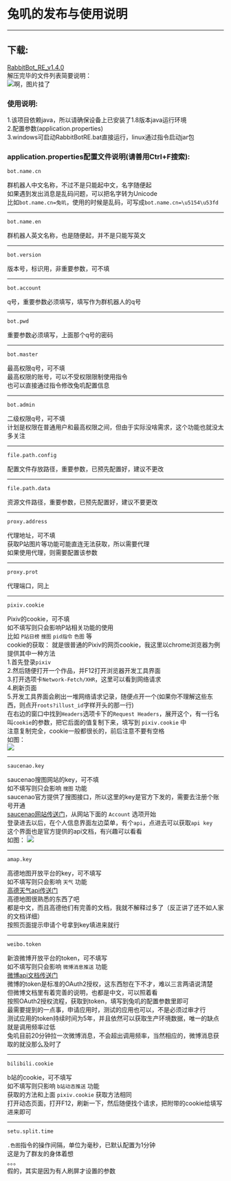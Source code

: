 # 兔叽的发布与使用说明
-----
## 下载:
[RabbitBot_RE_v1.4.0](https://github.com/MikuNyanya/RabbitBot_RE/releases/tag/v1.4.0)       
解压完毕的文件列表简要说明：      
![啊，图片挂了](https://github.com/MikuNyanya/RabbitBot_RE/blob/master/data/images/help/rabbitbotre7zhelp.png)


### 使用说明:
1.该项目依赖java，所以请确保设备上已安装了1.8版本java运行环境     
2.配置参数(application.properties)      
3.windows可启动RabbitBotRE.bat直接运行，linux通过指令启动jar包        


### application.properties配置文件说明(请善用Ctrl+F搜索):
    bot.name.cn
群机器人中文名称，不过不是只能起中文，名字随便起        
如果遇到发出消息是乱码问题，可以把名字转为Unicode        
比如`bot.name.cn=兔叽`，使用的时候是乱码，可写成`bot.name.cn=\u5154\u53fd`       

-----
    bot.name.en
群机器人英文名称，也是随便起，并不是只能写英文     

-----
    bot.version
版本号，标识用，非重要参数，可不填       

-----
    bot.account
q号，重要参数必须填写，填写作为群机器人的q号     

-----
    bot.pwd
重要参数必须填写，上面那个q号的密码      

-----
    bot.master
最高权限q号，可不填      
最高权限的账号，可以不受权限限制使用指令        
也可以直接通过指令修改兔叽配置信息       

-----
    bot.admin       
二级权限q号，可不填      
计划是权限在普通用户和最高权限之间，但由于实际没啥需求，这个功能也就没太多关注

-----
    file.path.config
配置文件存放路径，重要参数，已预先配置好，建议不更改     

-----
    file.path.data
资源文件路径，重要参数，已预先配置好，建议不要更改

-----
    proxy.address
代理地址，可不填        
获取P站图片等功能可能直连无法获取，所以需要代理    
如果使用代理，则需要配置该参数     

-----
    proxy.prot
代理端口，同上

-----
    pixiv.cookie
Pixiv的cookie，可不填        
如不填写则只会影响P站相关功能的使用     
比如 `P站日榜` `搜图` `pid指令` `色图` 等       
cookie的获取：
就是很普通的Pixiv的网页cookie，我这里以chrome浏览器为例提供其中一种方法     
1.首先登录`pixiv`       
2.然后随便打开一个作品，并F12打开浏览器开发工具界面      
3.打开选项卡`Network-Fetch/XHR`，这里可以看到网络请求        
4.刷新页面      
5.开发工具界面会刷出一堆网络请求记录，随便点开一个(如果你不理解这些东西，则点开`roots?illust_id`字样开头的那一行)       
在右边的窗口中找到`Headers`选项卡下的`Request Headers`，展开这个，有一行名叫`cookie`的参数，把它后面的值复制下来，填写到 `pixiv.cookie` 中        
注意复制完全，cookie一般都很长的，前后注意不要有空格       
如图：     
![ ](https://github.com/MikuNyanya/RabbitBot_RE/blob/master/data/images/help/pixiv_cookie.png)

-----
    saucenao.key
saucenao搜图网站的key，可不填        
如不填写则只会影响 `搜图` 功能       
saucenao官方提供了搜图接口，所以这里的key是官方下发的，需要去注册个账号开通     
[saucenao网站传送门](https://saucenao.com/)，从网站下面的 `Account` 选项开始        
登录进去以后，在个人信息界面左边菜单，有个`api`，点进去可以获取`api key`     
这个界面也是官方提供的api文档，有兴趣可以看看    
如图：
![ ](https://github.com/MikuNyanya/RabbitBot_RE/blob/master/data/images/help/saucenao_key.png)

-----
    amap.key
高德地图开放平台的key，可不填写       
如不填写则只会影响 `天气` 功能       
[高德天气api传送门](https://lbs.amap.com/api/webservice/guide/api/weatherinfo)     
高德地图很熟悉的东西了吧        
都是中文，而且高德他们有完善的文档，我就不解释过多了（反正讲了还不如人家的文档详细）      
按照页面提示申请个号拿到key填进来就行

-----
    weibo.token
新浪微博开放平台的token，可不填写     
如不填写则只会影响 `微博消息推送` 功能       
[微博api文档传送门](https://open.weibo.com/wiki/%E5%BE%AE%E5%8D%9AAPI)     
微博的token是标准的OAuth2授权，这东西恕在下不才，难以三言两语说清楚     
但微博文档里有着完善的说明，也都是中文，可以照着看           
按照OAuth2授权流程，获取到token，填写到兔叽的配置参数里即可     
最需要提到的一点事，申请应用时，测试的应用也可以，不是必须过审才行       
测试应用的token持续时间为5年，并且依然可以获取生产环境数据，唯一的缺点就是调用频率过低      
兔叽目前20分钟拉一次微博消息，不会超出调用频率，当然相应的，微博消息获取的就没那么及时了       

-----
    bilibili.cookie     
b站的cookie，可不填写      
如不填写则只影响 `b站动态推送` 功能        
获取的方法和上面 `pixiv.cookie` 获取方法相同      
打开动态页面，打开F12，刷新一下，然后随便找个请求，把附带的cookie给填写进来即可


-----
    setu.split.time
`.色图`指令的操作间隔，单位为毫秒，已默认配置为1分钟        
这是为了群友的身体着想     
。。。     
假的，其实是因为有人刷屏才设置的参数
